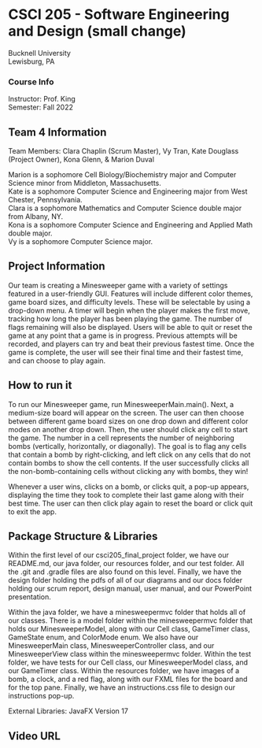 # CSCI 205 - Software Engineering and Design (small change)
Bucknell University  
Lewisburg, PA

### Course Info
Instructor: Prof. King  
Semester: Fall 2022

## Team 4 Information
Team Members: Clara Chaplin (Scrum Master), Vy Tran, Kate Douglass (Project Owner), Kona Glenn, & Marion Duval  

Marion is a sophomore Cell Biology/Biochemistry major and Computer Science minor from Middleton, Massachusetts.  
Kate is a sophomore Computer Science and Engineering major from West Chester, Pennsylvania.  
Clara is a sophomore Mathematics and Computer Science double major from Albany, NY.   
Kona is a sophomore Computer Science and Engineering and Applied Math double major.  
Vy is a sophomore Computer Science major.

## Project Information
Our team is creating a Minesweeper game with a variety of settings featured in a user-friendly GUI. 
Features will include different color themes, game board sizes, and difficulty levels. These will
be selectable by using a drop-down menu. A timer will begin when the player makes the first move, tracking
how long the player has been playing the game. The number of flags remaining will also be displayed.
Users will be able to quit or reset the game at any point that a game is in progress. Previous attempts will be
recorded, and players can try and beat their previous fastest time. Once the game is complete, the user will
see their final time and their fastest time, and can choose to play again.

## How to run it
To run our Minesweeper game, run MinesweeperMain.main(). Next, a medium-size board will appear
on the screen. The user can then choose between different game board sizes on one drop down and 
different color modes on another drop down. Then, the user should click any cell to start the game.
The number in a cell represents the number of neighboring bombs (vertically, horizontally, or diagonally).
The goal is to flag any cells that contain a bomb by right-clicking, and left click on any cells that do not 
contain bombs to show the cell contents. If the user successfully clicks all the non-bomb-containing cells without
clicking any with bombs, they win!

Whenever a user wins, clicks on a bomb, or clicks quit, a pop-up appears, displaying the time they took to complete
their last game along with their best time. The user can then click play again to reset the board or click quit to
exit the app.

## Package Structure & Libraries
Within the first level of our csci205_final_project folder, we have our README.md, our java folder, our resources
folder, and our test folder. All the .git and .gradle files are also found on this level. Finally, we have the 
design folder holding the pdfs of all of our diagrams and our docs folder holding our scrum report,
design manual, user manual, and our PowerPoint presentation.

Within the java folder, we have a minesweepermvc folder that holds all of our classes. There is a model folder within
the minesweepermvc folder that holds our MinesweeperModel, along with our Cell class, GameTimer class, GameState enum, 
and ColorMode enum. We also have our MinesweeperMain class, MinesweeperController class, and our MinesweeperView class
within the minesweepermvc folder. Within the test folder, we have tests for our Cell class, our MinesweeperModel class, 
and our GameTimer class. Within the resources folder, we have images of a bomb, a clock, and a red flag, along with our
FXML files for the board and for the top pane. Finally, we have an instructions.css file to design our instructions pop-up.

External Libraries: JavaFX Version 17

## Video URL